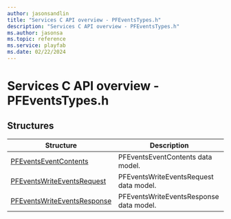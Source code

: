 ```yaml
---
author: jasonsandlin
title: "Services C API overview - PFEventsTypes.h"
description: "Services C API overview - PFEventsTypes.h"
ms.author: jasonsa
ms.topic: reference
ms.service: playfab
ms.date: 02/22/2024
---
```


# Services C API overview - PFEventsTypes.h

  
## Structures  

| Structure | Description |  
| --- | --- |  
| [PFEventsEventContents](structs/pfeventseventcontents.md) | PFEventsEventContents data model. |  
| [PFEventsWriteEventsRequest](structs/pfeventswriteeventsrequest.md) | PFEventsWriteEventsRequest data model. |  
| [PFEventsWriteEventsResponse](structs/pfeventswriteeventsresponse.md) | PFEventsWriteEventsResponse data model. |  
